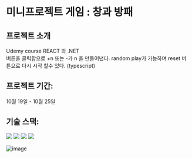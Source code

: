 # 미니프로젝트 게임 : 창과  방패




<div>
	  
  ## 프로젝트 소개
Udemy course REACT 와 .NET 
</br>
버튼을 클릭함으로 +n 또는 -가 n 을 만들어낸다. 
random play가 가능하며 
reset 버튼으로 다시 시작 할수 있다. 
(typescript)
</p>
</div>

 ## 프로젝트 기간: 
 <div>
   10월 19일 - 10월 25일 
 </div>

## 기술 스택:

<div >
	<img src="https://img.shields.io/badge/HTML5-E34F26?style=flat&logo=HTML5&logoColor=white" />
	<img src="https://img.shields.io/badge/CSS3-1572B6?style=flat&logo=CSS3&logoColor=white" />
	<img src="https://img.shields.io/badge/Typescript-3178C6?style=flat&logo=Typescript&logoColor=white"/>
  <img src="https://img.shields.io/badge/React-61DAFB?style=flat&logo=React&logoColor=white"/>
</div>

![image](https://github.com/foryoudrizzle14/counteropedia/assets/115998794/ba4d37e5-a177-467f-a717-e1b257b98f4b)

 
